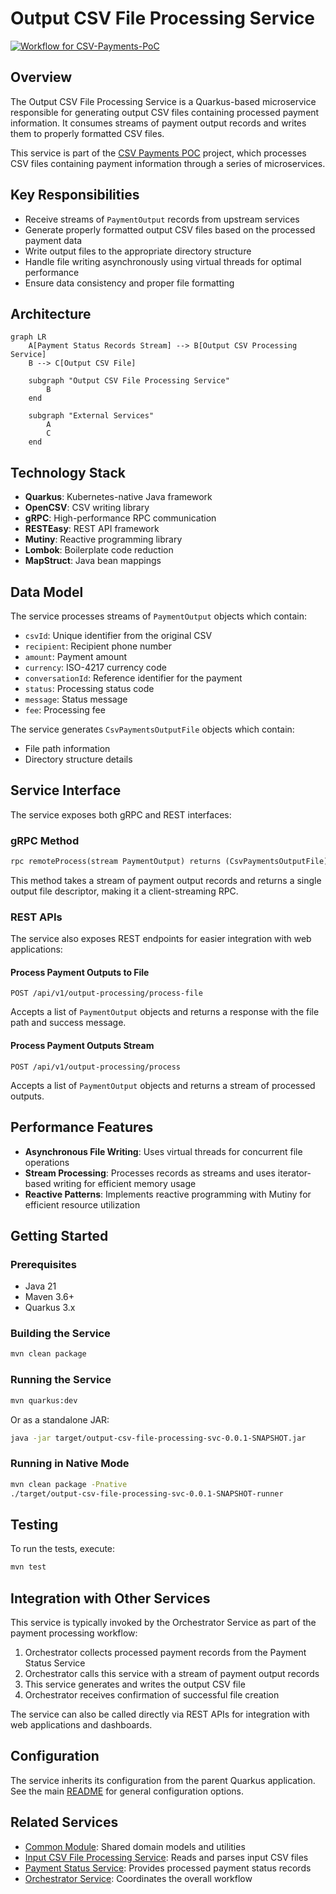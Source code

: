 # Output CSV File Processing Service

[![Workflow for CSV-Payments-PoC](https://github.com/mbarcia/CSV-Payments-PoC/actions/workflows/tests.yaml/badge.svg)](https://github.com/mbarcia/CSV-Payments-PoC/actions/workflows/tests.yaml)

## Overview

The Output CSV File Processing Service is a Quarkus-based microservice responsible for generating output CSV files containing processed payment information. It consumes streams of payment output records and writes them to properly formatted CSV files.

This service is part of the [CSV Payments POC](../README.md) project, which processes CSV files containing payment information through a series of microservices.

## Key Responsibilities

- Receive streams of `PaymentOutput` records from upstream services
- Generate properly formatted output CSV files based on the processed payment data
- Write output files to the appropriate directory structure
- Handle file writing asynchronously using virtual threads for optimal performance
- Ensure data consistency and proper file formatting

## Architecture

```mermaid
graph LR
    A[Payment Status Records Stream] --> B[Output CSV Processing Service]
    B --> C[Output CSV File]
    
    subgraph "Output CSV File Processing Service"
        B
    end
    
    subgraph "External Services"
        A
        C
    end
```

## Technology Stack

- **Quarkus**: Kubernetes-native Java framework
- **OpenCSV**: CSV writing library
- **gRPC**: High-performance RPC communication
- **RESTEasy**: REST API framework
- **Mutiny**: Reactive programming library
- **Lombok**: Boilerplate code reduction
- **MapStruct**: Java bean mappings

## Data Model

The service processes streams of `PaymentOutput` objects which contain:
- `csvId`: Unique identifier from the original CSV
- `recipient`: Recipient phone number
- `amount`: Payment amount
- `currency`: ISO-4217 currency code
- `conversationId`: Reference identifier for the payment
- `status`: Processing status code
- `message`: Status message
- `fee`: Processing fee

The service generates `CsvPaymentsOutputFile` objects which contain:
- File path information
- Directory structure details

## Service Interface

The service exposes both gRPC and REST interfaces:

### gRPC Method

```proto
rpc remoteProcess(stream PaymentOutput) returns (CsvPaymentsOutputFile);
```

This method takes a stream of payment output records and returns a single output file descriptor, making it a client-streaming RPC.

### REST APIs

The service also exposes REST endpoints for easier integration with web applications:

#### Process Payment Outputs to File
```
POST /api/v1/output-processing/process-file
```
Accepts a list of `PaymentOutput` objects and returns a response with the file path and success message.

#### Process Payment Outputs Stream
```
POST /api/v1/output-processing/process
```
Accepts a list of `PaymentOutput` objects and returns a stream of processed outputs.

## Performance Features

- **Asynchronous File Writing**: Uses virtual threads for concurrent file operations
- **Stream Processing**: Processes records as streams and uses iterator-based writing for efficient memory usage
- **Reactive Patterns**: Implements reactive programming with Mutiny for efficient resource utilization

## Getting Started

### Prerequisites

- Java 21
- Maven 3.6+
- Quarkus 3.x

### Building the Service

```bash
mvn clean package
```

### Running the Service

```bash
mvn quarkus:dev
```

Or as a standalone JAR:

```bash
java -jar target/output-csv-file-processing-svc-0.0.1-SNAPSHOT.jar
```

### Running in Native Mode

```bash
mvn clean package -Pnative
./target/output-csv-file-processing-svc-0.0.1-SNAPSHOT-runner
```

## Testing

To run the tests, execute:

```bash
mvn test
```

## Integration with Other Services

This service is typically invoked by the Orchestrator Service as part of the payment processing workflow:

1. Orchestrator collects processed payment records from the Payment Status Service
2. Orchestrator calls this service with a stream of payment output records
3. This service generates and writes the output CSV file
4. Orchestrator receives confirmation of successful file creation

The service can also be called directly via REST APIs for integration with web applications and dashboards.

## Configuration

The service inherits its configuration from the parent Quarkus application. See the main [README](../README.md) for general configuration options.

## Related Services

- [Common Module](../common/README.md): Shared domain models and utilities
- [Input CSV File Processing Service](../input-csv-file-processing-svc/README.md): Reads and parses input CSV files
- [Payment Status Service](../payment-status-svc/README.md): Provides processed payment status records
- [Orchestrator Service](../orchestrator-svc/README.md): Coordinates the overall workflow